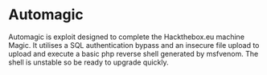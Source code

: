 # Automagic

Automagic is exploit designed to complete the Hackthebox.eu machine Magic. It utilises a SQL authentication bypass and an insecure file upload to upload and execute a basic php reverse shell generated by msfvenom. The shell is unstable so be ready to upgrade quickly.

